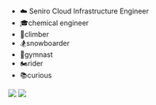 - ☁️ Seniro Cloud Infrastructure Engineer
- 🎓chemical engineer
- 🧗climber
- 🏂snowboarder
- 🤸gymnast
- 🏍️rider
- 📚curious

![](https://wakatime.com/share/@chemejon/ffed5193-2ca2-47ba-839a-32e19cec3958.svg")
<img src="https://wakatime.com/share/@chemejon/ffed5193-2ca2-47ba-839a-32e19cec3958.svg">
